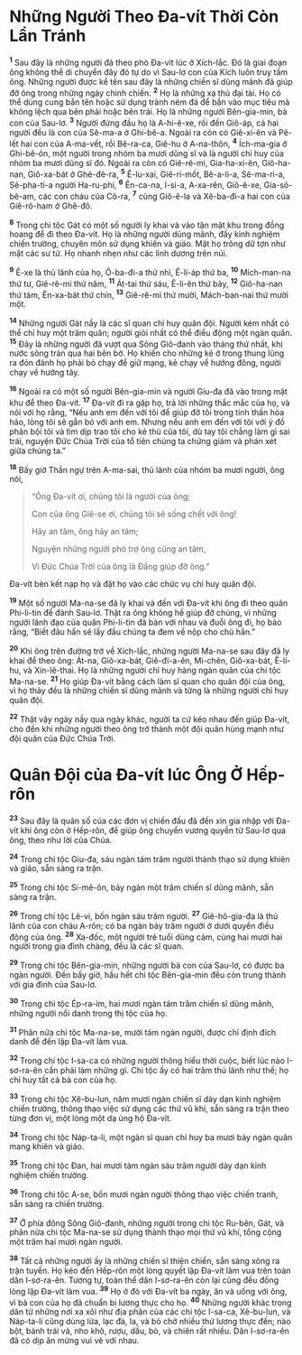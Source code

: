 # Những Người Theo Ða-vít Thời Còn Lẩn Tránh
<sup><b>1</b></sup> Sau đây là những người đã theo phò Ða-vít lúc ở Xích-lắc. Ðó là giai đoạn ông không thể di chuyển đây đó tự do vì Sau-lơ con của Kích luôn truy tầm ông. Những người được kể tên sau đây là những chiến sĩ dũng mãnh đã giúp đỡ ông trong những ngày chinh chiến. <sup><b>2</b></sup> Họ là những xạ thủ đại tài. Họ có thể dùng cung bắn tên hoặc sử dụng trành ném đá để bắn vào mục tiêu mà không lệch qua bên phải hoặc bên trái. Họ là những người Bên-gia-min, bà con của Sau-lơ. <sup><b>3</b></sup> Người đứng đầu họ là A-hi-ê-xe, rồi đến Giô-áp, cả hai người đều là con của Sê-ma-a ở Ghi-bê-a. Ngoài ra còn có Giê-xi-ên và Pê-lết hai con của A-ma-vết, rồi Bê-ra-ca, Giê-hu ở A-na-thôn, <sup><b>4</b></sup> Ích-ma-gia ở Ghi-bê-ôn, một người trong nhóm ba mươi dũng sĩ và là người chỉ huy của nhóm ba mươi dũng sĩ đó. Ngoài ra còn có Giê-rê-mi, Gia-ha-xi-ên, Giô-ha-nan, Giô-xa-bát ở Ghê-đê-ra, <sup><b>5</b></sup> Ê-lu-xai, Giê-ri-mốt, Bê-a-li-a, Sê-ma-ri-a, Sê-pha-ti-a người Ha-ru-phi, <sup><b>6</b></sup> Ên-ca-na, I-si-a, A-xa-rên, Giô-ê-xe, Gia-sô-bê-am, các con cháu của Cô-ra, <sup><b>7</b></sup> cùng Giô-ê-la và Xê-ba-đi-a hai con của Giê-rô-ham ở Ghê-đô.

<sup><b>8</b></sup> Trong chi tộc Gát có một số người ly khai và vào tận mật khu trong đồng hoang để đi theo Ða-vít. Họ là những người dũng mãnh, đầy kinh nghiệm chiến trường, chuyên môn sử dụng khiên và giáo. Mặt họ trông dữ tợn như mặt các sư tử. Họ nhanh nhẹn như các linh dương trên núi.

<sup><b>9</b></sup> Ê-xe là thủ lãnh của họ, Ô-ba-đi-a thứ nhì, Ê-li-áp thứ ba, <sup><b>10</b></sup> Mích-man-na thứ tư, Giê-rê-mi thứ năm, <sup><b>11</b></sup> Át-tai thứ sáu, Ê-li-ên thứ bảy, <sup><b>12</b></sup> Giô-ha-nan thứ tám, Ên-xa-bát thứ chín, <sup><b>13</b></sup> Giê-rê-mi thứ mười, Mách-ban-nai thứ mười một.

<sup><b>14</b></sup> Những người Gát nầy là các sĩ quan chỉ huy quân đội. Người kém nhất có thể chỉ huy một trăm quân; người giỏi nhất có thể điều động một ngàn quân. <sup><b>15</b></sup> Ðây là những người đã vượt qua Sông Giô-đanh vào tháng thứ nhất, khi nước sông tràn qua hai bên bờ. Họ khiến cho những kẻ ở trong thung lũng ra đón đánh họ phải bỏ chạy để giữ mạng, kẻ chạy về hướng đông, người chạy về hướng tây.

<sup><b>16</b></sup> Ngoài ra có một số người Bên-gia-min và người Giu-đa đã vào trong mật khu để theo Ða-vít. <sup><b>17</b></sup> Ða-vít đi ra gặp họ, trả lời những thắc mắc của họ, và nói với họ rằng, “Nếu anh em đến với tôi để giúp đỡ tôi trong tinh thần hòa hảo, lòng tôi sẽ gắn bó với anh em. Nhưng nếu anh em đến với tôi với ý đồ phản bội tôi và tìm dịp trao tôi cho kẻ thù của tôi, dù tay tôi chẳng làm gì sai trái, nguyện Ðức Chúa Trời của tổ tiên chúng ta chứng giám và phán xét giữa chúng ta.”

<sup><b>18</b></sup> Bấy giờ Thần ngự trên A-ma-sai, thủ lãnh của nhóm ba mươi người, ông nói,


> “Ông Ða-vít ơi, chúng tôi là người của ông;
> 
> Con của ông Giê-se ơi, chúng tôi sẽ sống chết với ông!
> 
> Hãy an tâm, ông hãy an tâm;
> 
> Nguyện những người phò trợ ông cũng an tâm,
> 
> Vì Ðức Chúa Trời của ông là Ðấng giúp đỡ ông.”
>

Ða-vít bèn kết nạp họ và đặt họ vào các chức vụ chỉ huy quân đội.

<sup><b>19</b></sup> Một số người Ma-na-se đã ly khai và đến với Ða-vít khi ông đi theo quân Phi-li-tin để đánh Sau-lơ. Thật ra ông không hề giúp đỡ chúng, vì những người lãnh đạo của quân Phi-li-tin đã bàn với nhau và đuổi ông đi, họ bảo rằng, “Biết đâu hắn sẽ lấy đầu chúng ta đem về nộp cho chủ hắn.”

<sup><b>20</b></sup> Khi ông trên đường trở về Xích-lắc, những người Ma-na-se sau đây đã ly khai để theo ông: Át-na, Giô-xa-bát, Giê-đi-a-ên, Mi-chên, Giô-xa-bát, Ê-li-hu, và Xin-lê-thai. Họ là những người chỉ huy hàng ngàn quân của chi tộc Ma-na-se. <sup><b>21</b></sup> Họ giúp Ða-vít bằng cách làm sĩ quan cho quân đội của ông, vì họ thảy đều là những chiến sĩ dũng mãnh và từng là những người chỉ huy quân đội.

<sup><b>22</b></sup> Thật vậy ngày nầy qua ngày khác, người ta cứ kéo nhau đến giúp Ða-vít, cho đến khi những người theo ông trở thành một đội quân hùng mạnh như đội quân của Ðức Chúa Trời.

# Quân Ðội của Ða-vít lúc Ông Ở Hếp-rôn
<sup><b>23</b></sup> Sau đây là quân số của các đơn vị chiến đấu đã đến xin gia nhập với Ða-vít khi ông còn ở Hếp-rôn, để giúp ông chuyển vương quyền từ Sau-lơ qua ông, theo như lời của Chúa.

<sup><b>24</b></sup> Trong chi tộc Giu-đa, sáu ngàn tám trăm người thành thạo sử dụng khiên và giáo, sẵn sàng ra trận.

<sup><b>25</b></sup> Trong chi tộc Si-mê-ôn, bảy ngàn một trăm chiến sĩ dũng mãnh, sẵn sàng ra trận.

<sup><b>26</b></sup> Trong chi tộc Lê-vi, bốn ngàn sáu trăm người. <sup><b>27</b></sup> Giê-hô-gia-đa là thủ lãnh của con cháu A-rôn; có ba ngàn bảy trăm người ở dưới quyền điều động của ông. <sup><b>28</b></sup> Xa-đốc, một người trẻ tuổi dũng cảm, cùng hai mươi hai người trong gia đình chàng, đều là các sĩ quan.

<sup><b>29</b></sup> Trong chi tộc Bên-gia-min, những người bà con của Sau-lơ, có được ba ngàn người. Ðến bấy giờ, hầu hết chi tộc Bên-gia-min đều còn trung thành với gia đình của Sau-lơ.

<sup><b>30</b></sup> Trong chi tộc Ép-ra-im, hai mươi ngàn tám trăm chiến sĩ dũng mãnh, những người nổi danh trong thị tộc của họ.

<sup><b>31</b></sup> Phân nửa chi tộc Ma-na-se, mười tám ngàn người, được chỉ định đích danh để đến lập Ða-vít làm vua.

<sup><b>32</b></sup> Trong chi tộc I-sa-ca có những người thông hiểu thời cuộc, biết lúc nào I-sơ-ra-ên cần phải làm những gì. Chi tộc ấy có hai trăm thủ lãnh như thế; họ chỉ huy tất cả bà con của họ.

<sup><b>33</b></sup> Trong chi tộc Xê-bu-lun, năm mươi ngàn chiến sĩ dày dạn kinh nghiệm chiến trường, thông thạo việc sử dụng các thứ vũ khí, sẵn sàng ra trận theo từng đơn vị, một lòng một dạ ủng hộ Ða-vít.

<sup><b>34</b></sup> Trong chi tộc Náp-ta-li, một ngàn sĩ quan chỉ huy ba mươi bảy ngàn quân mang khiên và giáo.

<sup><b>35</b></sup> Trong chi tộc Ðan, hai mươi tám ngàn sáu trăm người dày dạn kinh nghiệm chiến trường.

<sup><b>36</b></sup> Trong chi tộc A-se, bốn mươi ngàn người thông thạo việc chiến tranh, sẵn sàng ra chiến trường.

<sup><b>37</b></sup> Ở phía đông Sông Giô-đanh, những người trong chi tộc Ru-bên, Gát, và phân nửa chi tộc Ma-na-se sử dụng thành thạo mọi thứ vũ khí, tổng cộng một trăm hai mươi ngàn người.

<sup><b>38</b></sup> Tất cả những người ấy là những chiến sĩ thiện chiến, sẵn sàng xông ra trận tuyến. Họ kéo đến Hếp-rôn một lòng quyết lập Ða-vít làm vua trên toàn dân I-sơ-ra-ên. Tương tự, toàn thể dân I-sơ-ra-ên còn lại cũng đều đồng lòng lập Ða-vít làm vua. <sup><b>39</b></sup> Họ ở đó với Ða-vít ba ngày, ăn và uống với ông, vì bà con của họ đã chuẩn bị lương thực cho họ. <sup><b>40</b></sup> Những người khác trong dân từ những nơi xa xôi như địa phận của các chi tộc I-sa-ca, Xê-bu-lun, và Náp-ta-li cũng dùng lừa, lạc đà, la, và bò chở nhiều thứ lương thực đến; nào bột, bánh trái vả, nho khô, rượu, dầu, bò, và chiên rất nhiều. Dân I-sơ-ra-ên đã có dịp ăn mừng vui vẻ với nhau.

